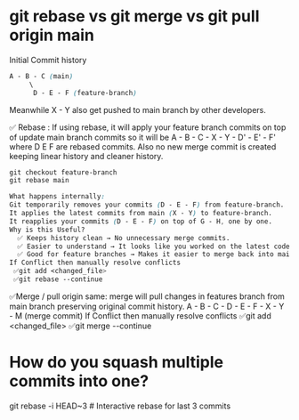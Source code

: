 # git rebase vs git merge vs git pull origin main
Initial Commit history
```css
A - B - C (main)
     \
      D - E - F (feature-branch)
```
Meanwhile X - Y also get pushed to main branch by other developers.

✅ Rebase : If using rebase, it will apply your feature branch commits on top of update main branch commits
so it will be A - B - C - X - Y - D' - E' - F' where D E F are rebased commits. Also no new merge commit is created keeping
linear history and cleaner history.

```css
git checkout feature-branch
git rebase main

What happens internally:
Git temporarily removes your commits (D - E - F) from feature-branch.
It applies the latest commits from main (X - Y) to feature-branch.
It reapplies your commits (D - E - F) on top of G - H, one by one.
Why is this Useful?
  ✅ Keeps history clean → No unnecessary merge commits.
  ✅ Easier to understand → It looks like you worked on the latest code from main all along.
  ✅ Good for feature branches → Makes it easier to merge back into main.
If Conflict then manually resolve conflicts
 ✅git add <changed_file>
 ✅git rebase --continue
```

✅Merge / pull origin same: merge will pull changes in features branch from main branch preserving original commit history.
A - B - C - D - E - F - X - Y - M (merge commit)
If Conflict then manually resolve conflicts
 ✅git add <changed_file>
 ✅git merge --continue

# How do you squash multiple commits into one?
git rebase -i HEAD~3  # Interactive rebase for last 3 commits

